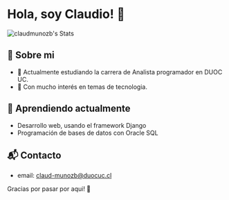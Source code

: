 # Hola, soy Claudio! 👋 

![claudmunozb's Stats](https://github-readme-stats.vercel.app/api?username=claudmunozb&theme=vue-dark&show_icons=true&hide_border=true&count_private=true)

## 🚀 Sobre mi

- 🔭 Actualmente estudiando la carrera de Analista programador en DUOC UC.
- 📝 Con mucho interés en temas de tecnologia.

## 🌱 Aprendiendo actualmente

- Desarrollo web, usando el framework Django
- Programación de bases de datos con Oracle SQL

## 📬 Contacto

- email: claud-munozb@duocuc.cl

Gracias por pasar por aqui! 🚀


<!--

Here are some ideas to get you started:

- 🔭 I’m currently working on ...
- 🌱 I’m currently learning ...
- 👯 I’m looking to collaborate on ...
- 🤔 I’m looking for help with ...
- 💬 Ask me about ...
- 📫 How to reach me: ...
- 😄 Pronouns: ...
- ⚡ Fun fact: ...
-->
